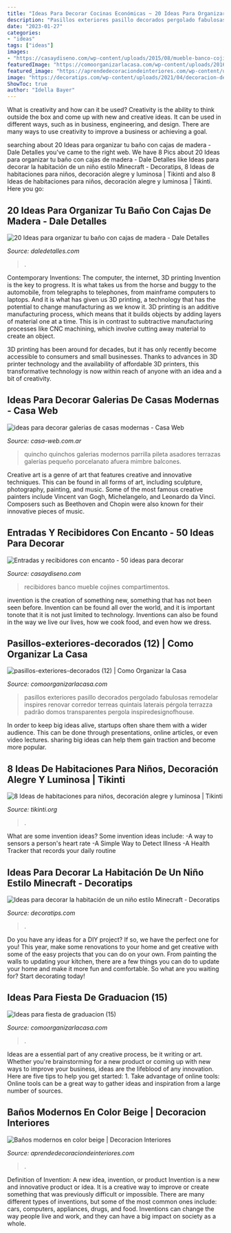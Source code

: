 ```yaml
---
title: "Ideas Para Decorar Cocinas Económicas ~ 20 Ideas Para Organizar Tu Baño Con Cajas De Madera"
description: "Pasillos exteriores pasillo decorados pergolado fabulosas remodelar inspires renovar corredor terreas quintais laterais pérgola terrazza padrão domos transparentes pergola inspiredesignofhouse"
date: "2023-01-27"
categories:
- "ideas"
tags: ["ideas"]
images:
- "https://casaydiseno.com/wp-content/uploads/2015/08/mueble-banco-cojines-marrones.jpg"
featuredImage: "https://comoorganizarlacasa.com/wp-content/uploads/2016/05/Ideas-para-fiesta-de-graduacion-15.jpg"
featured_image: "https://aprendedecoraciondeinteriores.com/wp-content/uploads/2019/05/Banos-modernos-en-color-beige-1.jpg"
image: "https://decoratips.com/wp-content/uploads/2021/04/decoracion-de-habitaciones-minecraft.png"
ShowToc: true
author: "Idella Bayer"
---
```



What is creativity and how can it be used?
Creativity is the ability to think outside the box and come up with new and creative ideas. It can be used in different ways, such as in business, engineering, and design. There are many ways to use creativity to improve a business or achieving a goal.

	

		
searching about 20 Ideas para organizar tu baño con cajas de madera - Dale Detalles you've came to the right web. We have 8 Pics about 20 Ideas para organizar tu baño con cajas de madera - Dale Detalles like Ideas para decorar la habitación de un niño estilo Minecraft - Decoratips, 8 Ideas de habitaciones para niños, decoración alegre y luminosa | Tikinti and also 8 Ideas de habitaciones para niños, decoración alegre y luminosa | Tikinti. Here you go:
		
    
## 20 Ideas Para Organizar Tu Baño Con Cajas De Madera - Dale Detalles

<img loading=lazy src="https://www.daledetalles.com/wp-content/uploads/2020/06/organiza-tu-baño-con-cajas-y-repisas-de-madera8.jpg" onerror="this.onerror=null;this.src='https://tse1.mm.bing.net/th?id=OIP.NVkR0mHp9HaepQXvzTuwZAHaJ6&amp;pid=15.1';" alt="20 Ideas para organizar tu baño con cajas de madera - Dale Detalles">

_Source: daledetalles.com_

>. 

	

Contemporary Inventions: The computer, the internet, 3D printing
Invention is the key to progress. It is what takes us from the horse and buggy to the automobile, from telegraphs to telephones, from mainframe computers to laptops. And it is what has given us 3D printing, a technology that has the potential to change manufacturing as we know it.
3D printing is an additive manufacturing process, which means that it builds objects by adding layers of material one at a time. This is in contrast to subtractive manufacturing processes like CNC machining, which involve cutting away material to create an object.

3D printing has been around for decades, but it has only recently become accessible to consumers and small businesses. Thanks to advances in 3D printer technology and the availability of affordable 3D printers, this transformative technology is now within reach of anyone with an idea and a bit of creativity.

    
## Ideas Para Decorar Galerias De Casas Modernas - Casa Web

<img loading=lazy src="https://casa-web.com.ar/wp-content/uploads/2020/07/ideas-para-decorar-galerias-de-casas-modernas.jpg" onerror="this.onerror=null;this.src='https://tse3.mm.bing.net/th?id=OIP.mnkjVZL4nj6okAaazEMMSwAAAA&amp;pid=15.1';" alt="ideas para decorar galerias de casas modernas - Casa Web">

_Source: casa-web.com.ar_

>quincho quinchos galerias modernos parrilla pileta asadores terrazas galerías pequeño porcelanato afuera mimbre balcones. 

	

Creative art is a genre of art that features creative and innovative techniques. This can be found in all forms of art, including sculpture, photography, painting, and music. Some of the most famous creative painters include Vincent van Gogh, Michelangelo, and Leonardo da Vinci. Composers such as Beethoven and Chopin were also known for their innovative pieces of music.

    
## Entradas Y Recibidores Con Encanto - 50 Ideas Para Decorar

<img loading=lazy src="https://casaydiseno.com/wp-content/uploads/2015/08/mueble-banco-cojines-marrones.jpg" onerror="this.onerror=null;this.src='https://tse3.mm.bing.net/th?id=OIP.588R3W2EMJ7bhMAtTI91GAHaHa&amp;pid=15.1';" alt="Entradas y recibidores con encanto - 50 ideas para decorar">

_Source: casaydiseno.com_

>recibidores banco mueble cojines compartimentos. 

	

invention is the creation of something new, something that has not been seen before. Invention can be found all over the world, and it is important tonote that it is not just limited to technology. Inventions can also be found in the way we live our lives, how we cook food, and even how we dress.

    
## Pasillos-exteriores-decorados (12) | Como Organizar La Casa

<img loading=lazy src="https://comoorganizarlacasa.com/wp-content/uploads/2017/08/pasillos-exteriores-decorados-12.jpg" onerror="this.onerror=null;this.src='https://tse2.mm.bing.net/th?id=OIP.zbJO_f3eKw9dgNFwWXFMxwHaJ4&amp;pid=15.1';" alt="pasillos-exteriores-decorados (12) | Como Organizar la Casa">

_Source: comoorganizarlacasa.com_

>pasillos exteriores pasillo decorados pergolado fabulosas remodelar inspires renovar corredor terreas quintais laterais pérgola terrazza padrão domos transparentes pergola inspiredesignofhouse. 

	

In order to keep big ideas alive, startups often share them with a wider audience. This can be done through presentations, online articles, or even video lectures. sharing big ideas can help them gain traction and become more popular.

    
## 8 Ideas De Habitaciones Para Niños, Decoración Alegre Y Luminosa | Tikinti

<img loading=lazy src="http://tikinti.org/wp-content/uploads/2014/08/habitaciones-de-niños-tikinti-1-684x1024.jpg" onerror="this.onerror=null;this.src='https://tse4.mm.bing.net/th?id=OIP.w75_kvrwJxNDEcxQIXYe_wHaLF&amp;pid=15.1';" alt="8 Ideas de habitaciones para niños, decoración alegre y luminosa | Tikinti">

_Source: tikinti.org_

>. 

	

What are some invention ideas?
Some invention ideas include:
-A way to sensors a person's heart rate 
-A Simple Way to Detect Illness 
-A Health Tracker that records your daily routine

    
## Ideas Para Decorar La Habitación De Un Niño Estilo Minecraft - Decoratips

<img loading=lazy src="https://decoratips.com/wp-content/uploads/2021/04/decoracion-de-habitaciones-minecraft.png" onerror="this.onerror=null;this.src='https://tse3.mm.bing.net/th?id=OIP.LnszlAZe-m_GEXl9sTGB8QHaEo&amp;pid=15.1';" alt="Ideas para decorar la habitación de un niño estilo Minecraft - Decoratips">

_Source: decoratips.com_

>. 

	

Do you have any ideas for a DIY project? If so, we have the perfect one for you! This year, make some renovations to your home and get creative with some of the easy projects that you can do on your own. From painting the walls to updating your kitchen, there are a few things you can do to update your home and make it more fun and comfortable. So what are you waiting for? Start decorating today!

    
## Ideas Para Fiesta De Graduacion (15)

<img loading=lazy src="https://comoorganizarlacasa.com/wp-content/uploads/2016/05/Ideas-para-fiesta-de-graduacion-15.jpg" onerror="this.onerror=null;this.src='https://tse2.mm.bing.net/th?id=OIP.9dOjyxse0ulPpwoQvoSDsgHaKe&amp;pid=15.1';" alt="Ideas para fiesta de graduacion (15)">

_Source: comoorganizarlacasa.com_

>. 

	

Ideas are a essential part of any creative process, be it writing or art. Whether you're brainstorming for a new product or coming up with new ways to improve your business, ideas are the lifeblood of any innovation. Here are five tips to help you get started: 1. Take advantage of online tools: Online tools can be a great way to gather ideas and inspiration from a large number of sources.

    
## Baños Modernos En Color Beige | Decoracion Interiores

<img loading=lazy src="https://aprendedecoraciondeinteriores.com/wp-content/uploads/2019/05/Banos-modernos-en-color-beige-1.jpg" onerror="this.onerror=null;this.src='https://tse2.mm.bing.net/th?id=OIP.70kA2XUtJ6v1cq7xT59EyQHaJ4&amp;pid=15.1';" alt="Baños modernos en color beige | Decoracion Interiores">

_Source: aprendedecoraciondeinteriores.com_

>. 

	

Definition of Invention: A new idea, invention, or product
Invention is a new and innovative product or idea. It is a creative way to improve or create something that was previously difficult or impossible. There are many different types of inventions, but some of the most common ones include: cars, computers, appliances, drugs, and food. Inventions can change the way people live and work, and they can have a big impact on society as a whole.

